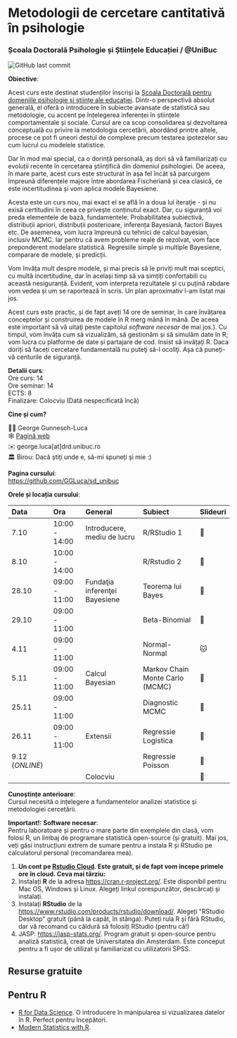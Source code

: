 # Metodologii de cercetare cantitativă în psihologie

### Școala Doctorală Psihologie și Științele Educației / \@UniBuc

![GitHub last commit](https://img.shields.io/github/last-commit/GGLuca/sd_unibuc?label=last%20update%253A%20&style=flat-square)

**Obiective**:

Acest curs este destinat studenților înscriși la [Școala Doctorală pentru domeniile psihologie și științe ale educației](http://doctorat.unibuc.ro/psihologie/prezentarea-scolii/). Dintr-o perspectivă absolut generală, el oferă o introducere în subiecte avansate de statistică sau metodologie, cu accent pe înțelegerea inferenței în științele comportamentale și sociale. Cursul are ca scop consolidarea și dezvoltarea conceptuală cu privire la metodologia cercetării, abordând printre altele, procese ce pot fi uneori destul de complexe precum testarea ipotezelor sau cum lucrul cu modelele statistice.

Dar în mod mai special, ca o dorință personală, aș dori să vă familiarizați cu evoluții recente în cercetarea științifică din domeniul psihologiei. De aceea, în mare parte, acest curs este structurat în așa fel încât să parcurgem împreună diferențele majore între abordarea Fischeriană și cea clasică, ce este incertitudinea și vom aplica modele Bayesiene.

Acesta este un curs nou, mai exact el se află în a doua lui iteraţie - și nu exisă certitudini în ceea ce privește conținutul exact. Dar, cu siguranță voi preda elementele de bază, fundamentele: Probabilitatea subiectivă, distribuții apriori, distribuții posterioare, inferența Bayesiană, factori Bayes etc. De asemenea, vom lucra împreună cu tehnici de calcul bayesian, inclusiv MCMC. Iar pentru că avem probleme reale de rezolvat, vom face preponderent modelare statistică. Regresiile simple și multiple Bayesiene, comparare de modele, și predicții.

Vom învăța mult despre modele, și mai precis să le priviți mult mai sceptici, cu multă incertitudine, dar în același timp să va simțiți confortabili cu această nesiguranță. Evident, vom interpreta rezultatele și cu puțină rabdare vom vedea și um se raportează în scris. Un plan aproximativ l-am listat mai jos.

Acest curs este practic, și de fapt aveți 14 ore de seminar, în care învățarea conceptelor și construirea de modele în R merg mână în mână. De aceea este important să vă uitaţi peste capitolul *software necesar* de mai jos.). Cu timpul, vom învăța cum să vizualizăm, să gestionăm și să simulăm date în R; vom lucra cu platforme de date și partajare de cod. Insist să invățați R. Daca doriți să faceți cercetare fundamentală nu puteţi să-l ocoliţi. Așa că puneți-vă centurile de siguranță.

**Detalii curs**:\
Ore curs: 14\
Ore seminar: 14\
ECTS: 8\
Finalizare: Colocviu (Dată nespecificată încă)

**Cine și cum?**

:man_teacher: George Gunnesch-Luca\
:spider_web: [Pagină web](https://www.psychologie.rw.fau.de/team/wissenschaftliche-mitarbeiterinnen/george-luca/)\
:envelope: george.luca[at]drd.unibuc.ro\
:classical_building: Birou: Dacă știți unde e, să-mi spuneți și mie :)

**Pagina cursului**:\
<https://github.com/GGLuca/sd_unibuc>

**Orele și locația cursului**:

| Data            | Ora           | General                       | Subiect                         | Slideuri |
|:----------------|:--------------|:------------------------------|:--------------------------------|:---------|
| 7.10            | 10:00 - 14:00 | Introducere, mediu de lucru   | R/RStudio 1                     | 🐣       |
| 8.10            | 10:00 - 14:00 |                               | R/Rstudio 2                     | 🐥       |
| 28.10           | 09:00 - 11:00 | Fundaţia inferenţei Bayesiene | Teorema lui Bayes               | 🐤       |
| 29.10           | 09:00 - 11:00 |                               | Beta-Binomial                   | 🐔       |
| 4.11            | 09:00 - 11:00 |                               | Normal-Normal                   | 🐱       |
| 5.11            | 09:00 - 11:00 | Calcul Bayesian               | Markov Chain Monte Carlo (MCMC) | 🐶       |
| 25.11           | 09:00 - 11:00 |                               | Diagnostic MCMC                 | 🐴       |
| 26.11           | 09:00 - 11:00 | Extensii                      | Regressie Logistica             | 🐻       |
| 9.12 (*ONLINE*) |               |                               | Regressie Poisson               | 🐉       |
|                 |               | Colocviu                      |                                 | 🤯       |

**Cunoștințe anterioare**:\
Cursul necesită o ințelegere a fundamentelor analizei statistice și metodologiei cercetării.

**Important!: Software necesar**:\
Pentru laboratoare și pentru o mare parte din exemplele din clasă, vom folosi R, un limbaj de programare statistică open-source (și gratuit). Mai jos, veți găsi instrucțiuni extrem de sumare pentru a instala R și RStudio pe calculatorul personal (recomandarea mea).

1.  **Un cont pe [Rstudio Cloud](https://rstudio.cloud/). Este gratuit, și de fapt vom incepe primele ore în cloud. Ceva mai târziu:**
2.  Instalați **R** de la adresa <https://cran.r-project.org/>. Este disponibil pentru Mac OS, Windows și Linux. Alegeți linkul corespunzător, descărcați și instalați.
3.  Instalați **RStudio** de la <https://www.rstudio.com/products/rstudio/download/>. Alegeți "RStudio Desktop" gratuit (până la capăt, în stânga). Puteți rula R și fără RStudio, dar vă recomand cu căldură să folosiți RStudio (pentru că!)
4.  JASP: <https://jasp-stats.org/>. Program gratuit și open-source pentru analiză statistică, creat de Universitatea din Amsterdam. Este conceput pentru a fi ușor de utilizat și familiarizat cu utilizatorii SPSS.

## Resurse gratuite

## Pentru R

-   [R for Data Science](https://r4ds.had.co.nz). O introducere în manipularea si vizualizarea datelor în R. Perfect pentru începători.
-   [Modern Statistics with R](https://modernstatisticswithr.com/).
